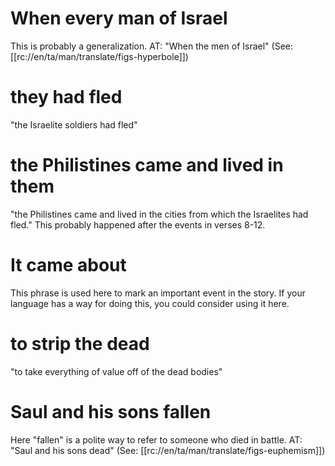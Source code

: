 # When every man of Israel

This is probably a generalization. AT: "When the men of Israel" (See: [[rc://en/ta/man/translate/figs-hyperbole]])

# they had fled

"the Israelite soldiers had fled"

# the Philistines came and lived in them

"the Philistines came and lived in the cities from which the Israelites had fled." This probably happened after the events in verses 8-12.

# It came about

This phrase is used here to mark an important event in the story. If your language has a way for doing this, you could consider using it here.

# to strip the dead

"to take everything of value off of the dead bodies"

# Saul and his sons fallen

Here "fallen" is a polite way to refer to someone who died in battle. AT: "Saul and his sons dead" (See: [[rc://en/ta/man/translate/figs-euphemism]])